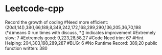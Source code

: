 # Leetcode-cpp
Record the growth of coding
#Need more efficient: (20d),14(),38(),66,189,8,349,242,172,168,299,290,136,205,36,70,198
(*d)means 0 run times with discuss, *() indicates improvement
#Extremely slow: 7
#Extremely good: 9,223,28,58,27
#Code Need trim: 67
#Hint Helping: 204,303,198,289,287
#BUG: 6
#No Runtime Record: 389,20
public function written: 380
